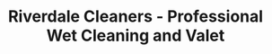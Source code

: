 ---
title: "Riverdale Cleaners - Professional Wet Cleaning and Valet"
url: /toronto/riverdale-cleaners-professional-wet-cleaning-and-valet/
shop: laundry
---